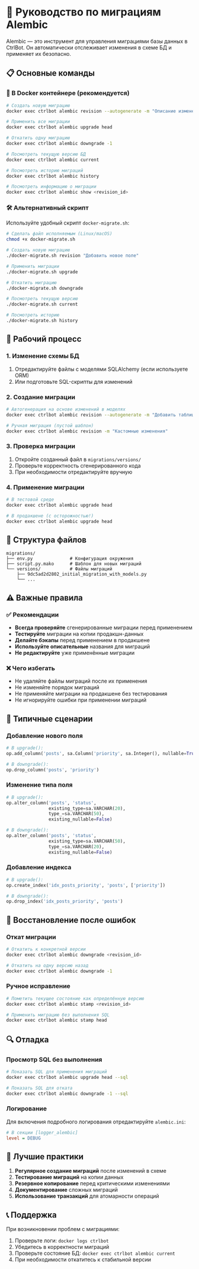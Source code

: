 # 🔄 Руководство по миграциям Alembic

Alembic — это инструмент для управления миграциями базы данных в CtrlBot. Он автоматически отслеживает изменения в схеме БД и применяет их безопасно.

## 📋 Основные команды

### 🐳 В Docker контейнере (рекомендуется)

```bash
# Создать новую миграцию
docker exec ctrlbot alembic revision --autogenerate -m "Описание изменений"

# Применить все миграции
docker exec ctrlbot alembic upgrade head

# Откатить одну миграцию
docker exec ctrlbot alembic downgrade -1

# Посмотреть текущую версию БД
docker exec ctrlbot alembic current

# Посмотреть историю миграций
docker exec ctrlbot alembic history

# Посмотреть информацию о миграции
docker exec ctrlbot alembic show <revision_id>
```

### 🛠️ Альтернативный скрипт

Используйте удобный скрипт `docker-migrate.sh`:

```bash
# Сделать файл исполняемым (Linux/macOS)
chmod +x docker-migrate.sh

# Создать новую миграцию
./docker-migrate.sh revision "Добавить новое поле"

# Применить миграции
./docker-migrate.sh upgrade

# Откатить миграцию
./docker-migrate.sh downgrade

# Посмотреть текущую версию
./docker-migrate.sh current

# Посмотреть историю
./docker-migrate.sh history
```

## 🔧 Рабочий процесс

### 1. Изменение схемы БД

1. Отредактируйте файлы с моделями SQLAlchemy (если используете ORM)
2. Или подготовьте SQL-скрипты для изменений

### 2. Создание миграции

```bash
# Автогенерация на основе изменений в моделях
docker exec ctrlbot alembic revision --autogenerate -m "Добавить таблицу пользователей"

# Ручная миграция (пустой шаблон)
docker exec ctrlbot alembic revision -m "Кастомные изменения"
```

### 3. Проверка миграции

1. Откройте созданный файл в `migrations/versions/`
2. Проверьте корректность сгенерированного кода
3. При необходимости отредактируйте вручную

### 4. Применение миграции

```bash
# В тестовой среде
docker exec ctrlbot alembic upgrade head

# В продакшене (с осторожностью!)
docker exec ctrlbot alembic upgrade head
```

## 📁 Структура файлов

```
migrations/
├── env.py              # Конфигурация окружения
├── script.py.mako      # Шаблон для новых миграций
└── versions/           # Файлы миграций
    ├── 9dc5ad2d2802_initial_migration_with_models.py
    └── ...
```

## ⚠️ Важные правила

### ✅ Рекомендации

- **Всегда проверяйте** сгенерированные миграции перед применением
- **Тестируйте** миграции на копии продакшн-данных
- **Делайте бэкапы** перед применением в продакшене
- **Используйте описательные** названия для миграций
- **Не редактируйте** уже применённые миграции

### ❌ Чего избегать

- Не удаляйте файлы миграций после их применения
- Не изменяйте порядок миграций
- Не применяйте миграции на продакшене без тестирования
- Не игнорируйте ошибки при применении миграций

## 🔄 Типичные сценарии

### Добавление нового поля

```python
# В upgrade():
op.add_column('posts', sa.Column('priority', sa.Integer(), nullable=True))

# В downgrade():
op.drop_column('posts', 'priority')
```

### Изменение типа поля

```python
# В upgrade():
op.alter_column('posts', 'status',
                existing_type=sa.VARCHAR(20),
                type_=sa.VARCHAR(50),
                existing_nullable=False)

# В downgrade():
op.alter_column('posts', 'status',
                existing_type=sa.VARCHAR(50),
                type_=sa.VARCHAR(20),
                existing_nullable=False)
```

### Добавление индекса

```python
# В upgrade():
op.create_index('idx_posts_priority', 'posts', ['priority'])

# В downgrade():
op.drop_index('idx_posts_priority', 'posts')
```

## 🚨 Восстановление после ошибок

### Откат миграции

```bash
# Откатить к конкретной версии
docker exec ctrlbot alembic downgrade <revision_id>

# Откатить на одну версию назад
docker exec ctrlbot alembic downgrade -1
```

### Ручное исправление

```bash
# Пометить текущее состояние как определённую версию
docker exec ctrlbot alembic stamp <revision_id>

# Применить миграцию без выполнения SQL
docker exec ctrlbot alembic stamp head
```

## 🔍 Отладка

### Просмотр SQL без выполнения

```bash
# Показать SQL для применения миграций
docker exec ctrlbot alembic upgrade head --sql

# Показать SQL для отката
docker exec ctrlbot alembic downgrade -1 --sql
```

### Логирование

Для включения подробного логирования отредактируйте `alembic.ini`:

```ini
# В секции [logger_alembic]
level = DEBUG
```

## 🎯 Лучшие практики

1. **Регулярное создание миграций** после изменений в схеме
2. **Тестирование миграций** на копии данных
3. **Резервное копирование** перед критическими изменениями
4. **Документирование** сложных миграций
5. **Использование транзакций** для атомарности операций

## 📞 Поддержка

При возникновении проблем с миграциями:

1. Проверьте логи: `docker logs ctrlbot`
2. Убедитесь в корректности миграций
3. Проверьте состояние БД: `docker exec ctrlbot alembic current`
4. При необходимости откатитесь к стабильной версии
